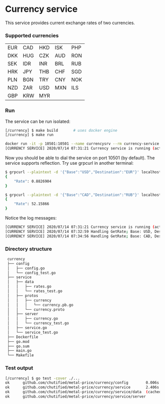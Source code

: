 # Currency service
This service provides current exchange rates of two currencies.

### Supported currencies
<table>
    <tr> <td>EUR</td> <td>CAD</td> <td>HKD</td> <td>ISK</td> <td>PHP</td> </tr>
    <tr> <td>DKK</td> <td>HUG</td> <td>CZK</td> <td>AUD</td> <td>RON</td> </tr>
    <tr> <td>SEK</td> <td>IDR</td> <td>INR</td> <td>BRL</td> <td>RUB</td> </tr>
    <tr> <td>HRK</td> <td>JPY</td> <td>THB</td> <td>CHF</td> <td>SGD</td> </tr>
    <tr> <td>PLN</td> <td>BGN</td> <td>TRY</td> <td>CNY</td> <td>NOK</td> </tr>
    <tr> <td>NZD</td> <td>ZAR</td> <td>USD</td> <td>MXN</td> <td>ILS</td> </tr>
    <tr> <td>GBP</td> <td>KRW</td> <td>MYR</td> </tr>
</table>

### Run
The service can be run isolated:
```bash
[/currency] $ make build       # uses docker engine
[/currency] $ make run

docker run -it -p 10501:10501 --name currencysrv --rm currency-service
[CURRENCY SERVICE] 2020/07/14 07:31:21 Currency service is running (active)
```

Now you should be able to dial the service on port 10501 (by default). The service supports reflection. Try use grpcurl in another terminal:
```bash
$ grpcurl --plaintext -d '{"Base":"USD","Destination":"EUR"}' localhost:10501 currency.Currency.GetRate
{
    "Rate": 0.8826904
}

$ grpcurl --plaintext -d '{"Base":"CAD","Destination":"RUB"}' localhost:10501 currency.Currency.GetRate
{
    "Rate": 52.15866
}
```

Notice the log messages:
```bash
[CURRENCY SERVICE] 2020/07/14 07:31:21 Currency service is running (active)
[CURRENCY SERVICE] 2020/07/14 07:32:59 Handling GetRate; Base: USD, Destination: EUR
[CURRENCY SERVICE] 2020/07/14 07:34:56 Handling GetRate; Base: CAD, Destination: RUB
```

### Directory structure
```bash
 currency
 ├── config
 │   ├── config.go
 │   └── config_test.go
 ├── service
 │   ├── data
 │   │   ├── rates.go
 │   │   └── rates_test.go
 │   ├── protos
 │   │   ├── currency
 │   │   │   └── currency.pb.go
 │   │   └── currency.proto
 │   ├── server
 │   │   ├── currency.go
 │   │   └── currency_test.go
 │   ├── service.go
 │   └── service_test.go
 ├── Dockerfile
 ├── go.mod
 ├── go.sum
 ├── main.go
 └── Makefile
```

### Test output
```bash
[/currency] $ go test -cover ./...
ok      github.com/chutified/metal-price/currency/config        0.006s  coverage: 100.0% of statements
ok      github.com/chutified/metal-price/currency/service       2.406s  coverage: 100.0% of statements
ok      github.com/chutified/metal-price/currency/service/data  (cached)        coverage: 86.8% of statements
ok      github.com/chutified/metal-price/currency/service/server        0.537s  coverage: 100.0% of statements
```
